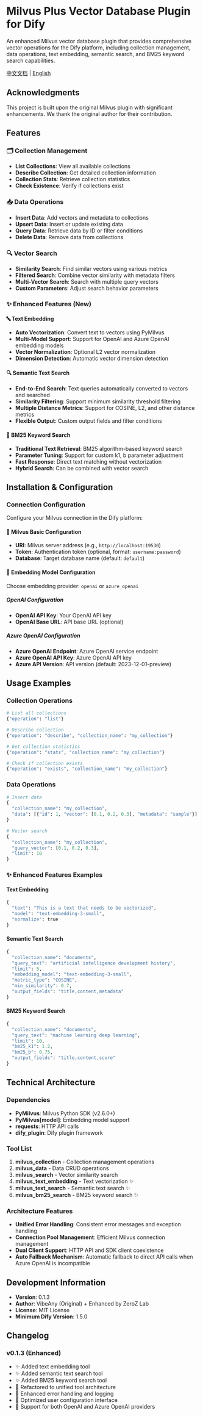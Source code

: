 # Milvus Plus Vector Database Plugin for Dify

An enhanced Milvus vector database plugin that provides comprehensive vector operations for the Dify platform, including collection management, data operations, text embedding, semantic search, and BM25 keyword search capabilities.

[中文文档](./README_zh.md) | [English](./README.md)

## Acknowledgments

This project is built upon the original Milvus plugin with significant enhancements. We thank the original author for their contribution.

## Features

### 🗂️ Collection Management
- **List Collections**: View all available collections
- **Describe Collection**: Get detailed collection information
- **Collection Stats**: Retrieve collection statistics
- **Check Existence**: Verify if collections exist

### 📥 Data Operations
- **Insert Data**: Add vectors and metadata to collections
- **Upsert Data**: Insert or update existing data
- **Query Data**: Retrieve data by ID or filter conditions
- **Delete Data**: Remove data from collections

### 🔍 Vector Search
- **Similarity Search**: Find similar vectors using various metrics
- **Filtered Search**: Combine vector similarity with metadata filters
- **Multi-Vector Search**: Search with multiple query vectors
- **Custom Parameters**: Adjust search behavior parameters

### ✨ Enhanced Features (New)

#### 🔤 Text Embedding
- **Auto Vectorization**: Convert text to vectors using PyMilvus
- **Multi-Model Support**: Support for OpenAI and Azure OpenAI embedding models
- **Vector Normalization**: Optional L2 vector normalization
- **Dimension Detection**: Automatic vector dimension detection

#### 🔍 Semantic Text Search  
- **End-to-End Search**: Text queries automatically converted to vectors and searched
- **Similarity Filtering**: Support minimum similarity threshold filtering
- **Multiple Distance Metrics**: Support for COSINE, L2, and other distance metrics
- **Flexible Output**: Custom output fields and filter conditions

#### 📝 BM25 Keyword Search
- **Traditional Text Retrieval**: BM25 algorithm-based keyword search
- **Parameter Tuning**: Support for custom k1, b parameter adjustment
- **Fast Response**: Direct text matching without vectorization
- **Hybrid Search**: Can be combined with vector search

## Installation & Configuration

### Connection Configuration
Configure your Milvus connection in the Dify platform:

#### 🔧 Milvus Basic Configuration
- **URI**: Milvus server address (e.g., `http://localhost:19530`)
- **Token**: Authentication token (optional, format: `username:password`)
- **Database**: Target database name (default: `default`)

#### 🤖 Embedding Model Configuration
Choose embedding provider: `openai` or `azure_openai`

##### OpenAI Configuration
- **OpenAI API Key**: Your OpenAI API key
- **OpenAI Base URL**: API base URL (optional)

##### Azure OpenAI Configuration  
- **Azure OpenAI Endpoint**: Azure OpenAI service endpoint
- **Azure OpenAI API Key**: Azure OpenAI API key
- **Azure API Version**: API version (default: 2023-12-01-preview)

## Usage Examples

### Collection Operations
```python
# List all collections
{"operation": "list"}

# Describe collection
{"operation": "describe", "collection_name": "my_collection"}

# Get collection statistics
{"operation": "stats", "collection_name": "my_collection"}

# Check if collection exists
{"operation": "exists", "collection_name": "my_collection"}
```

### Data Operations
```python
# Insert data
{
  "collection_name": "my_collection",
  "data": [{"id": 1, "vector": [0.1, 0.2, 0.3], "metadata": "sample"}]
}

# Vector search
{
  "collection_name": "my_collection",
  "query_vector": [0.1, 0.2, 0.3],
  "limit": 10
}
```

### ✨ Enhanced Features Examples

#### Text Embedding
```python
{
  "text": "This is a text that needs to be vectorized",
  "model": "text-embedding-3-small",
  "normalize": true
}
```

#### Semantic Text Search
```python
{
  "collection_name": "documents",
  "query_text": "artificial intelligence development history",
  "limit": 5,
  "embedding_model": "text-embedding-3-small",
  "metric_type": "COSINE",
  "min_similarity": 0.7,
  "output_fields": "title,content,metadata"
}
```

#### BM25 Keyword Search
```python
{
  "collection_name": "documents", 
  "query_text": "machine learning deep learning",
  "limit": 10,
  "bm25_k1": 1.2,
  "bm25_b": 0.75,
  "output_fields": "title,content,score"
}
```

## Technical Architecture

### Dependencies
- **PyMilvus**: Milvus Python SDK (v2.6.0+)
- **PyMilvus[model]**: Embedding model support
- **requests**: HTTP API calls
- **dify_plugin**: Dify plugin framework

### Tool List
1. **milvus_collection** - Collection management operations
2. **milvus_data** - Data CRUD operations  
3. **milvus_search** - Vector similarity search
4. **milvus_text_embedding** - Text vectorization ✨
5. **milvus_text_search** - Semantic text search ✨
6. **milvus_bm25_search** - BM25 keyword search ✨

### Architecture Features
- **Unified Error Handling**: Consistent error messages and exception handling
- **Connection Pool Management**: Efficient Milvus connection management
- **Dual Client Support**: HTTP API and SDK client coexistence
- **Auto Fallback Mechanism**: Automatic fallback to direct API calls when Azure OpenAI is incompatible

## Development Information

- **Version**: 0.1.3
- **Author**: VibeAny (Original) + Enhanced by ZeroZ Lab
- **License**: MIT License
- **Minimum Dify Version**: 1.5.0

## Changelog

### v0.1.3 (Enhanced)
- ✨ Added text embedding tool
- ✨ Added semantic text search tool  
- ✨ Added BM25 keyword search tool
- 🔧 Refactored to unified tool architecture
- 🔧 Enhanced error handling and logging
- 🔧 Optimized user configuration interface
- 🔧 Support for both OpenAI and Azure OpenAI providers



